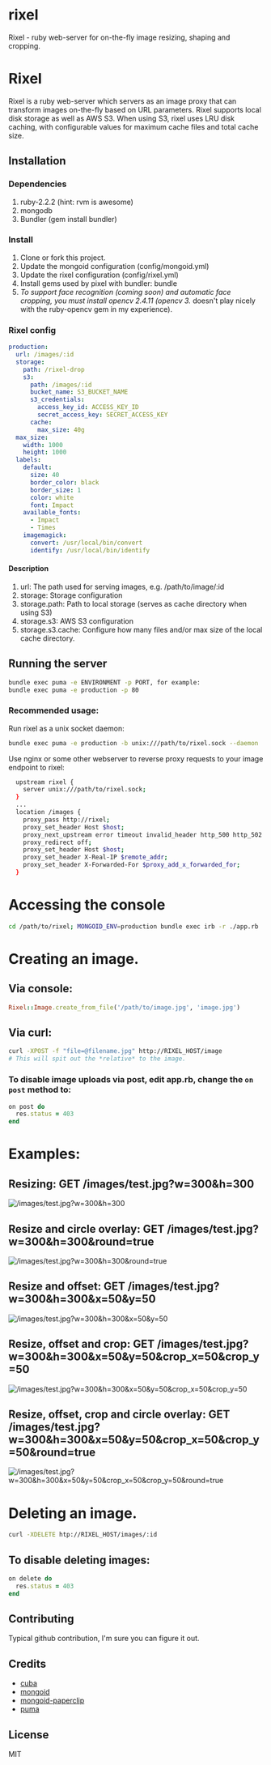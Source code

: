 # rixel
Rixel - ruby web-server for on-the-fly image resizing, shaping and cropping.

# Rixel
Rixel is a ruby web-server which servers as an image proxy that can transform images on-the-fly based on URL parameters.  Rixel supports local disk storage as well as AWS S3.  When using S3, rixel uses LRU disk caching, with configurable values for maximum cache files and total cache size.

## Installation

### Dependencies
1. ruby-2.2.2 (hint: rvm is awesome)
2. mongodb
3. Bundler (gem install bundler)

### Install
1. Clone or fork this project.
2. Update the mongoid configuration (config/mongoid.yml)
3. Update the rixel configuration (config/rixel.yml)
4. Install gems used by pixel with bundler: bundle
5. *To support face recognition (coming soon) and automatic face cropping, you must install opencv 2.4.11 (opencv 3.* doesn't play nicely with the ruby-opencv gem in my experience).

### Rixel config
```yaml
production:
  url: /images/:id
  storage:
    path: /rixel-drop
    s3:
      path: /images/:id
      bucket_name: S3_BUCKET_NAME
      s3_credentials:
        access_key_id: ACCESS_KEY_ID
        secret_access_key: SECRET_ACCESS_KEY
      cache:
        max_size: 40g
  max_size:
    width: 1000
    height: 1000
  labels:
    default:
      size: 40
      border_color: black
      border_size: 1
      color: white
      font: Impact
    available_fonts:
      - Impact
      - Times
    imagemagick:
      convert: /usr/local/bin/convert
      identify: /usr/local/bin/identify
```
#### Description
1. url: The path used for serving images, e.g. /path/to/image/:id
2. storage: Storage configuration
3. storage.path: Path to local storage (serves as cache directory when using S3)
4. storage.s3: AWS S3 configuration
5. storage.s3.cache: Configure how many files and/or max size of the local cache directory.

## Running the server
```bash
bundle exec puma -e ENVIRONMENT -p PORT, for example:
bundle exec puma -e production -p 80
```
### Recommended usage:
Run rixel as a unix socket daemon:
```bash
bundle exec puma -e production -b unix:///path/to/rixel.sock --daemon
```
Use nginx or some other webserver to reverse proxy requests to your image endpoint to rixel:
```bash
  upstream rixel {
    server unix:///path/to/rixel.sock;
  }
  ...
  location /images {
    proxy_pass http://rixel;
    proxy_set_header Host $host;
    proxy_next_upstream error timeout invalid_header http_500 http_502 http_503 http_504;
    proxy_redirect off;
    proxy_set_header Host $host;
    proxy_set_header X-Real-IP $remote_addr;
    proxy_set_header X-Forwarded-For $proxy_add_x_forwarded_for;
  }
```

# Accessing the console
```bash
cd /path/to/rixel; MONGOID_ENV=production bundle exec irb -r ./app.rb
```

# Creating an image.
## Via console:
```ruby
Rixel::Image.create_from_file('/path/to/image.jpg', 'image.jpg')
```
## Via curl:
```bash
curl -XPOST -f "file=@filename.jpg" http://RIXEL_HOST/image
# This will spit out the *relative* to the image.
```
### To disable image uploads via post, edit app.rb, change the `on post` method to:
```ruby
on post do
  res.status = 403
end
```

# Examples:
## Resizing: GET /images/test.jpg?w=300&h=300
![/images/test.jpg?w=300&h=300](https://github.com/jondurbin/rixel/raw/master/examples/resize.jpg)
## Resize and circle overlay: GET /images/test.jpg?w=300&h=300&round=true
![/images/test.jpg?w=300&h=300&round=true](https://github.com/jondurbin/rixel/raw/master/examples/resize_round.png)
## Resize and offset: GET /images/test.jpg?w=300&h=300&x=50&y=50
![/images/test.jpg?w=300&h=300&x=50&y=50](https://github.com/jondurbin/rixel/raw/master/examples/resize_offset.jpg)
## Resize, offset and crop: GET /images/test.jpg?w=300&h=300&x=50&y=50&crop_x=50&crop_y=50
![/images/test.jpg?w=300&h=300&x=50&y=50&crop_x=50&crop_y=50](https://github.com/jondurbin/rixel/raw/master/examples/resize_offset_crop.jpg)
## Resize, offset, crop and circle overlay: GET /images/test.jpg?w=300&h=300&x=50&y=50&crop_x=50&crop_y=50&round=true
![/images/test.jpg?w=300&h=300&x=50&y=50&crop_x=50&crop_y=50&round=true](https://github.com/jondurbin/rixel/raw/master/examples/resize_offset_crop_round.jpg)

# Deleting an image.
```bash
curl -XDELETE htp://RIXEL_HOST/images/:id
```
## To disable deleting images:
```ruby
on delete do
  res.status = 403
end
```

## Contributing
Typical github contribution, I'm sure you can figure it out.

## Credits
* [cuba](https://github.com/soveran/cuba)
* [mongoid](https://github.com/mongoid/mongoid)
* [mongoid-paperclip](https://github.com/meskyanichi/mongoid-paperclip)
* [puma](https://github.com/puma/puma)

## License
MIT
